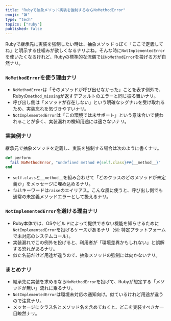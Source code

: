 ```yaml
---
title: "Rubyで抽象メソッド実装を強制するならNoMethodError"
emoji: "🛠"
type: "tech"
topics: ["ruby"]
published: false
---
```


Rubyで継承先に実装を強制したい時は、抽象メソッドっぽく「ここで定義してね」と明示する仕組みが欲しくなるナリよね。そんな時に`NotImplementedError`を使いたくなるけれど、Rubyの標準的な流儀では`NoMethodError`を投げる方が自然ナリ。

### `NoMethodError`を使う理由ナリ
- `NoMethodError`は「そのメソッドが呼び出せなかった」ことを表す例外で、Rubyの`method_missing`が返すデフォルトのエラーと同じ振る舞いナリ。
- 呼び出し側は「メソッドが存在しない」という明確なシグナルを受け取れるため、実装忘れを気づきやすいナリ。
- `NotImplementedError`は「この環境では未サポート」という意味合いで使われることが多く、実装漏れの検知用途には適さないナリ。

### 実装例ナリ
継承元で抽象メソッドを定義し、実装を強制する場合は次のように書くナリ。

```rb
def perform
  fail NoMethodError, "undefined method #{self.class}##{__method__}"
end
```

- `self.class`と`__method__`を組み合わせて「どのクラスのどのメソッドが未定義か」をメッセージに埋め込めるナリ。
- `fail`キーワードは`raise`のエイリアス。こんな風に使うと、呼び出し側でも通常の未定義メソッドエラーとして扱えるナリ。

### `NotImplementedError`を避ける理由ナリ
- Ruby本体では、OSやビルドによって提供できない機能を知らせるために`NotImplementedError`を投げるケースがあるナリ（例: 特定プラットフォームで未対応のシステムコール）。
- 実装漏れでこの例外を投げると、利用者が「環境差異かもしれない」と誤解する恐れがあるナリ。
- 似た名前だけど用途が違うので、抽象メソッドの強制には向かないナリ。

### まとめナリ
- 継承先に実装を求めるなら`NoMethodError`を投げて、Rubyが想定する「メソッドが無い」流れに乗るナリ。
- `NotImplementedError`は環境未対応の通知向け。似ているけれど用途が違うので注意ナリ。
- メッセージにクラス名とメソッド名を含めておくと、どこを実装すべきか一目瞭然ナリ。
